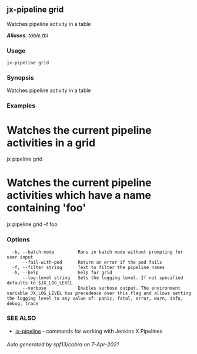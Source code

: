 ## jx-pipeline grid

Watches pipeline activity in a table

***Aliases**: table,tbl*

### Usage

```
jx-pipeline grid
```

### Synopsis

Watches pipeline activity in a table

### Examples

  # Watches the current pipeline activities in a grid
  jx pipeline grid
  
  # Watches the current pipeline activities which have a name containing 'foo'
  jx pipeline grid -f foo

### Options

```
  -b, --batch-mode         Runs in batch mode without prompting for user input
      --fail-with-pod      Return an error if the pod fails
  -f, --filter string      Text to filter the pipeline names
  -h, --help               help for grid
      --log-level string   Sets the logging level. If not specified defaults to $JX_LOG_LEVEL
      --verbose            Enables verbose output. The environment variable JX_LOG_LEVEL has precedence over this flag and allows setting the logging level to any value of: panic, fatal, error, warn, info, debug, trace
```

### SEE ALSO

* [jx-pipeline](jx-pipeline.md)	 - commands for working with Jenkins X Pipelines

###### Auto generated by spf13/cobra on 7-Apr-2021
